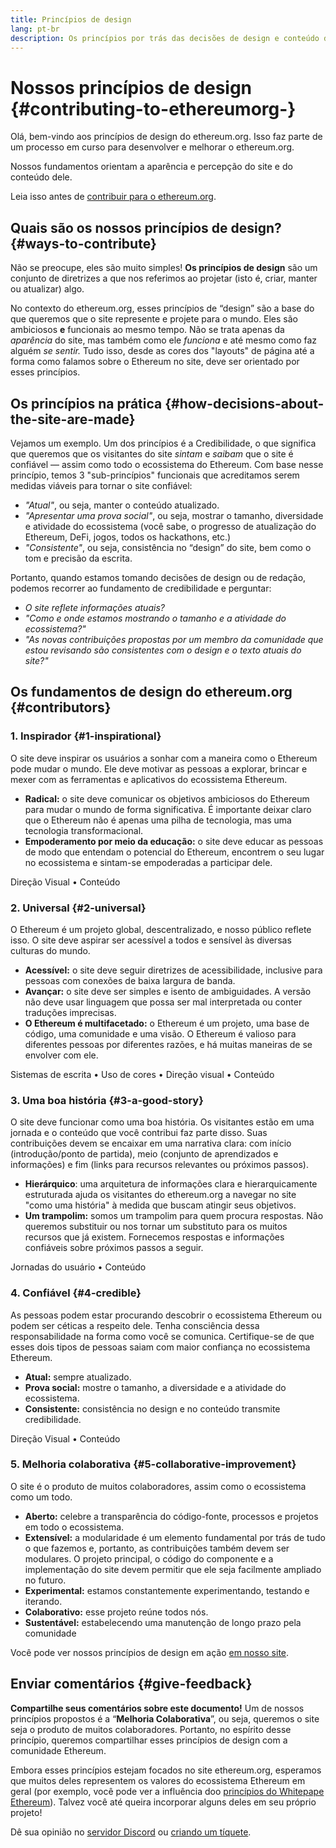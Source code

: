 ```yaml
---
title: Princípios de design
lang: pt-br
description: Os princípios por trás das decisões de design e conteúdo do ethereum.org
---
```


# Nossos princípios de design {#contributing-to-ethereumorg-}

<Emoji text=":wave:" size={1} /> Olá, bem-vindo aos princípios de design do ethereum.org. Isso faz parte de um processo em curso para desenvolver e melhorar o ethereum.org.

Nossos fundamentos orientam a aparência e percepção do site e do conteúdo dele.

Leia isso antes de [contribuir para o ethereum.org](/contributing/).

## Quais são os nossos princípios de design? {#ways-to-contribute}

Não se preocupe, eles são muito simples! **Os princípios de design** são um conjunto de diretrizes a que nos referimos ao projetar (isto é, criar, manter ou atualizar) algo.

No contexto do ethereum.org, esses princípios de “design” são a base do que queremos que o site represente e projete para o mundo. Eles são ambiciosos **e** funcionais ao mesmo tempo. Não se trata apenas da _aparência_ do site, mas também como ele _funciona_ e até mesmo como faz alguém _se sentir._ Tudo isso, desde as cores dos "layouts" de página até a forma como falamos sobre o Ethereum no site, deve ser orientado por esses princípios.

## Os princípios na prática {#how-decisions-about-the-site-are-made}

Vejamos um exemplo. Um dos princípios é a Credibilidade, o que significa que queremos que os visitantes do site _sintam_ e _saibam_ que o site é confiável — assim como todo o ecossistema do Ethereum. Com base nesse princípio, temos 3 "sub-princípios" funcionais que acreditamos serem medidas viáveis para tornar o site confiável:

- _"Atual"_, ou seja, manter o conteúdo atualizado.
- _"Apresentar uma prova social"_, ou seja, mostrar o tamanho, diversidade e atividade do ecossistema (você sabe, o progresso de atualização do Ethereum, DeFi, jogos, todos os hackathons, etc.)
- _"Consistente"_, ou seja, consistência no “design” do site, bem como o tom e precisão da escrita.

Portanto, quando estamos tomando decisões de design ou de redação, podemos recorrer ao fundamento de credibilidade e perguntar:

- _O site reflete informações atuais?_
- _"Como e onde estamos mostrando o tamanho e a atividade do ecossistema?"_
- _"As novas contribuições propostas por um membro da comunidade que estou revisando são consistentes com o design e o texto atuais do site?"_

## Os fundamentos de design do ethereum.org {#contributors}

### 1. Inspirador {#1-inspirational}

O site deve inspirar os usuários a sonhar com a maneira como o Ethereum pode mudar o mundo. Ele deve motivar as pessoas a explorar, brincar e mexer com as ferramentas e aplicativos do ecossistema Ethereum.

- **Radical:** o site deve comunicar os objetivos ambiciosos do Ethereum para mudar o mundo de forma significativa. É importante deixar claro que o Ethereum não é apenas uma pilha de tecnologia, mas uma tecnologia transformacional.
- **Empoderamento por meio da educação:** o site deve educar as pessoas de modo que entendam o potencial do Ethereum, encontrem o seu lugar no ecossistema e sintam-se empoderadas a participar dele.

Direção Visual • Conteúdo

### 2. Universal {#2-universal}

O Ethereum é um projeto global, descentralizado, e nosso público reflete isso. O site deve aspirar ser acessível a todos e sensível às diversas culturas do mundo.

- **Acessível:** o site deve seguir diretrizes de acessibilidade, inclusive para pessoas com conexões de baixa largura de banda.
- **Avançar:** o site deve ser simples e isento de ambiguidades. A versão não deve usar linguagem que possa ser mal interpretada ou conter traduções imprecisas.
- **O Ethereum é multifacetado:** o Ethereum é um projeto, uma base de código, uma comunidade e uma visão. O Ethereum é valioso para diferentes pessoas por diferentes razões, e há muitas maneiras de se envolver com ele.

Sistemas de escrita • Uso de cores • Direção visual • Conteúdo

### 3. Uma boa história {#3-a-good-story}

O site deve funcionar como uma boa história. Os visitantes estão em uma jornada e o conteúdo que você contribui faz parte disso. Suas contribuições devem se encaixar em uma narrativa clara: com início (introdução/ponto de partida), meio (conjunto de aprendizados e informações) e fim (links para recursos relevantes ou próximos passos).

- **Hierárquico**: uma arquitetura de informações clara e hierarquicamente estruturada ajuda os visitantes do ethereum.org a navegar no site "como uma história" à medida que buscam atingir seus objetivos.
- **Um trampolim:** somos um trampolim para quem procura respostas. Não queremos substituir ou nos tornar um substituto para os muitos recursos que já existem. Fornecemos respostas e informações confiáveis sobre próximos passos a seguir.

Jornadas do usuário • Conteúdo

### 4. Confiável {#4-credible}

As pessoas podem estar procurando descobrir o ecossistema Ethereum ou podem ser céticas a respeito dele. Tenha consciência dessa responsabilidade na forma como você se comunica. Certifique-se de que esses dois tipos de pessoas saiam com maior confiança no ecossistema Ethereum.

- **Atual:** sempre atualizado.
- **Prova social:** mostre o tamanho, a diversidade e a atividade do ecossistema.
- **Consistente:** consistência no design e no conteúdo transmite credibilidade.

Direção Visual • Conteúdo

### 5. Melhoria colaborativa {#5-collaborative-improvement}

O site é o produto de muitos colaboradores, assim como o ecossistema como um todo.

- **Aberto:** celebre a transparência do código-fonte, processos e projetos em todo o ecossistema.
- **Extensível:** a modularidade é um elemento fundamental por trás de tudo o que fazemos e, portanto, as contribuições também devem ser modulares. O projeto principal, o código do componente e a implementação do site devem permitir que ele seja facilmente ampliado no futuro.
- **Experimental:** estamos constantemente experimentando, testando e iterando.
- **Colaborativo:** esse projeto reúne todos nós.
- **Sustentável:** estabelecendo uma manutenção de longo prazo pela comunidade

Você pode ver nossos princípios de design em ação [em nosso site](/).

## Enviar comentários {#give-feedback}

**Compartilhe seus comentários sobre este documento!** Um de nossos princípios propostos é a “**Melhoria Colaborativa**”, ou seja, queremos o site seja o produto de muitos colaboradores. Portanto, no espírito desse princípio, queremos compartilhar esses princípios de design com a comunidade Ethereum.

Embora esses princípios estejam focados no site ethereum.org, esperamos que muitos deles representem os valores do ecossistema Ethereum em geral (por exemplo, você pode ver a influência doo [princípios do Whitepape Ethereum](https://github.com/ethereum/wiki/wiki/White-Paper#philosophy)). Talvez você até queira incorporar alguns deles em seu próprio projeto!

Dê sua opinião no [servidor Discord](https://discord.gg/ethereum-org) ou [criando um tíquete](https://github.com/ethereum/ethereum-org-website/issues/new?assignees=&labels=Type%3A+Feature&template=feature_request.yaml&title=).
